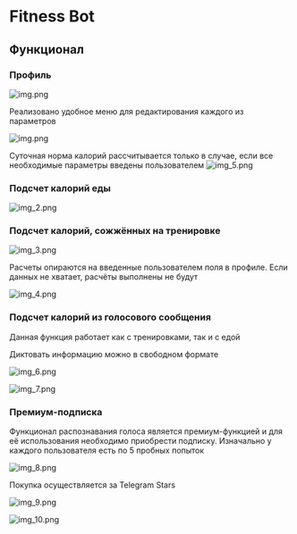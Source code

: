 # Fitness Bot

## Функционал

### Профиль
![img.png](readme-materials/img.png)

Реализовано удобное меню для редактирования каждого из параметров

![img.png](readme-materials/img_1.png)

Суточная норма калорий рассчитывается только в случае, если все необходимые параметры введены пользователем
![img_5.png](readme-materials/img_5.png)


### Подсчет калорий еды
![img_2.png](readme-materials/img_2.png)

### Подсчет калорий, сожжённых на тренировке
![img_3.png](readme-materials/img_3.png)

Расчеты опираются на введенные пользователем поля в профиле. Если данных не хватает, расчёты выполнены не будут

![img_4.png](readme-materials/img_4.png)

### Подсчет калорий из голосового сообщения
Данная функция работает как с тренировками, так и с едой 

Диктовать информацию можно в свободном формате

![img_6.png](readme-materials/img_6.png)

![img_7.png](readme-materials/img_7.png)

### Премиум-подписка
Функционал распознавания голоса является премиум-функцией и для её использования необходимо приобрести подписку. Изначально у каждого пользователя есть по 5 пробных попыток

![img_8.png](readme-materials/img_8.png)

Покупка осуществляется за Telegram Stars

![img_9.png](readme-materials/img_9.png)

![img_10.png](readme-materials/img_10.png)
